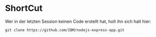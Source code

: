 # ShortCut

Wer in der letzten Session keinen Code erstellt hat, holt ihn sich halt hier:

```text
git clone https://github.com/IBM/nodejs-express-app.git
```

